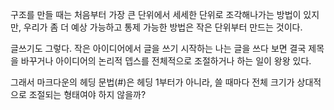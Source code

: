 구조를 만들 때는 처음부터 가장 큰 단위에서 세세한 단위로 조각해나가는 방법이 있지만, 우리가 좀 더 예상 가능하고 통제 가능한 방법은 작은 단위부터 만드는 것이다.

글쓰기도 그렇다. 작은 아이디어에서 글을 쓰기 시작하는 나는 글을 쓰다 보면 결국 제목을 바꾸거나 아이디어의 논리적 뎁스를 전체적으로 조절하거나 하는 일이 왕왕 있다.

그래서 마크다운의 헤딩 문법(#)은 헤딩 1부터가 아니라, 쓸 때마다 전체 크기가 상대적으로 조절되는 형태여야 하지 않을까?
